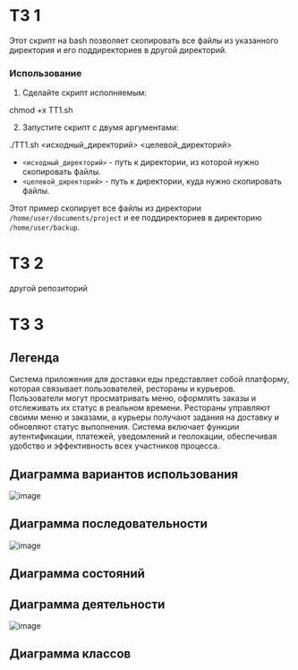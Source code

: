 # ТЗ 1

Этот скрипт на bash позволяет скопировать все файлы из указанного директория и его поддиректориев в другой директорий.  

### Использование

1. Сделайте скрипт исполняемым:

chmod +x TT1.sh

2. Запустите скрипт с двумя аргументами:

./TT1.sh <исходный_директорий> <целевой_директорий>

* `<исходный_директорий>` - путь к директории, из которой нужно скопировать файлы.
* `<целевой_директорий>` - путь к директории, куда нужно скопировать файлы. 

Этот пример скопирует все файлы из директории `/home/user/documents/project` и ее поддиректориев в директорию `/home/user/backup`.

# ТЗ 2

другой репозиторий

# ТЗ 3

## Легенда

Система приложения для доставки еды представляет собой платформу, которая связывает пользователей, рестораны и курьеров. Пользователи могут просматривать меню, оформлять заказы и отслеживать их статус в реальном времени. Рестораны управляют своими меню и заказами, а курьеры получают задания на доставку и обновляют статус выполнения. Система включает функции аутентификации, платежей, уведомлений и геолокации, обеспечивая удобство и эффективность всех участников процесса.

## Диаграмма вариантов использования

![image](https://github.com/tenderwrath/tphw/assets/107726368/512a2faf-2691-47cb-8348-fd6713f8d2eb)


## Диаграмма последовательности

![image](https://github.com/tenderwrath/tphw/assets/107726368/984b2945-8778-4344-8ae7-b5ee77b7651a)


## Диаграмма состояний

## Диаграмма деятельности

![image](https://github.com/tenderwrath/tphw/assets/107726368/6a1c2e88-a877-423c-8ff5-17ecf0d6dc7a)


## Диаграмма классов

